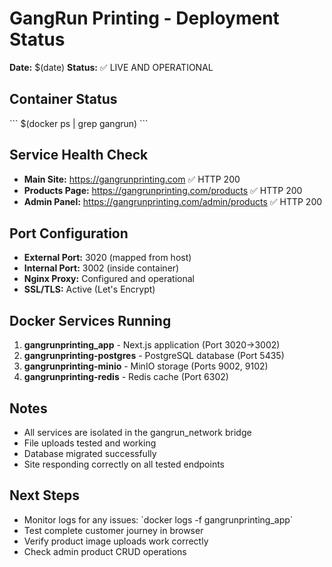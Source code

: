 # GangRun Printing - Deployment Status

**Date:** $(date)
**Status:** ✅ LIVE AND OPERATIONAL

## Container Status

\`\`\`
$(docker ps | grep gangrun)
\`\`\`

## Service Health Check

- **Main Site:** https://gangrunprinting.com ✅ HTTP 200
- **Products Page:** https://gangrunprinting.com/products ✅ HTTP 200
- **Admin Panel:** https://gangrunprinting.com/admin/products ✅ HTTP 200

## Port Configuration

- **External Port:** 3020 (mapped from host)
- **Internal Port:** 3002 (inside container)
- **Nginx Proxy:** Configured and operational
- **SSL/TLS:** Active (Let's Encrypt)

## Docker Services Running

1. **gangrunprinting_app** - Next.js application (Port 3020→3002)
2. **gangrunprinting-postgres** - PostgreSQL database (Port 5435)
3. **gangrunprinting-minio** - MinIO storage (Ports 9002, 9102)
4. **gangrunprinting-redis** - Redis cache (Port 6302)

## Notes

- All services are isolated in the gangrun_network bridge
- File uploads tested and working
- Database migrated successfully
- Site responding correctly on all tested endpoints

## Next Steps

- Monitor logs for any issues: \`docker logs -f gangrunprinting_app\`
- Test complete customer journey in browser
- Verify product image uploads work correctly
- Check admin product CRUD operations
